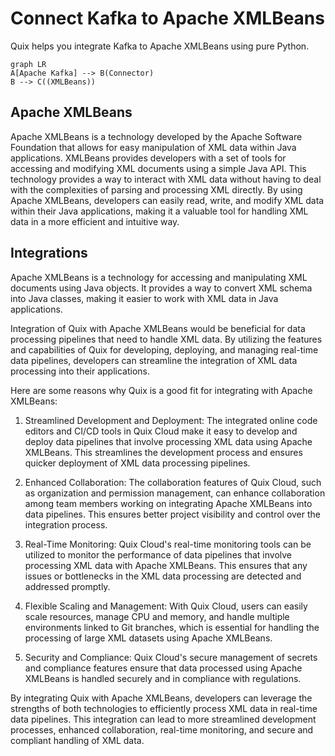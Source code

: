 # Connect Kafka to Apache XMLBeans

Quix helps you integrate Kafka to Apache XMLBeans using pure Python.

```mermaid
graph LR
A[Apache Kafka] --> B(Connector)
B --> C((XMLBeans))
```

## Apache XMLBeans

Apache XMLBeans is a technology developed by the Apache Software Foundation that allows for easy manipulation of XML data within Java applications. XMLBeans provides developers with a set of tools for accessing and modifying XML documents using a simple Java API. This technology provides a way to interact with XML data without having to deal with the complexities of parsing and processing XML directly. By using Apache XMLBeans, developers can easily read, write, and modify XML data within their Java applications, making it a valuable tool for handling XML data in a more efficient and intuitive way.

## Integrations

Apache XMLBeans is a technology for accessing and manipulating XML documents using Java objects. It provides a way to convert XML schema into Java classes, making it easier to work with XML data in Java applications. 

Integration of Quix with Apache XMLBeans would be beneficial for data processing pipelines that need to handle XML data. By utilizing the features and capabilities of Quix for developing, deploying, and managing real-time data pipelines, developers can streamline the integration of XML data processing into their applications.

Here are some reasons why Quix is a good fit for integrating with Apache XMLBeans:

1. Streamlined Development and Deployment: The integrated online code editors and CI/CD tools in Quix Cloud make it easy to develop and deploy data pipelines that involve processing XML data using Apache XMLBeans. This streamlines the development process and ensures quicker deployment of XML data processing pipelines.

2. Enhanced Collaboration: The collaboration features of Quix Cloud, such as organization and permission management, can enhance collaboration among team members working on integrating Apache XMLBeans into data pipelines. This ensures better project visibility and control over the integration process.

3. Real-Time Monitoring: Quix Cloud's real-time monitoring tools can be utilized to monitor the performance of data pipelines that involve processing XML data with Apache XMLBeans. This ensures that any issues or bottlenecks in the XML data processing are detected and addressed promptly.

4. Flexible Scaling and Management: With Quix Cloud, users can easily scale resources, manage CPU and memory, and handle multiple environments linked to Git branches, which is essential for handling the processing of large XML datasets using Apache XMLBeans.

5. Security and Compliance: Quix Cloud's secure management of secrets and compliance features ensure that data processed using Apache XMLBeans is handled securely and in compliance with regulations.

By integrating Quix with Apache XMLBeans, developers can leverage the strengths of both technologies to efficiently process XML data in real-time data pipelines. This integration can lead to more streamlined development processes, enhanced collaboration, real-time monitoring, and secure and compliant handling of XML data.

